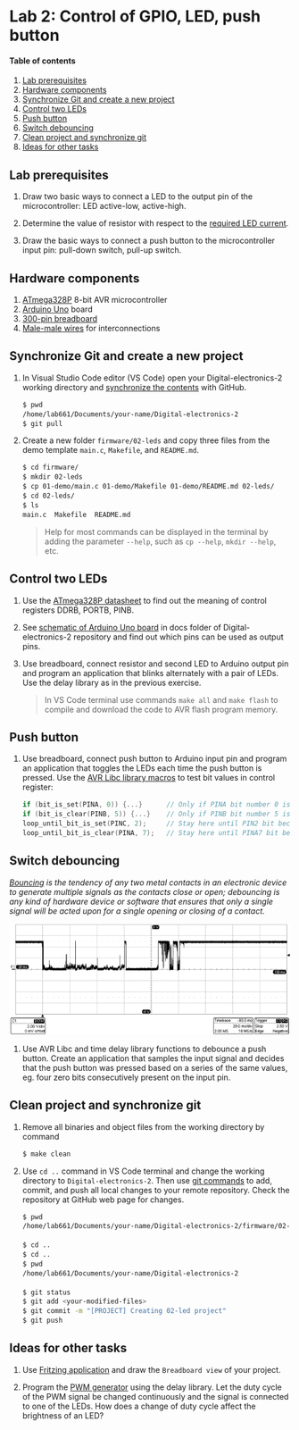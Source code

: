 # Lab 2: Control of GPIO, LED, push button

#### Table of contents

1. [Lab prerequisites](#Lab-prerequisites)
2. [Hardware components](#Hardware-components)
3. [Synchronize Git and create a new project](#Synchronize-Git-and-create-a-new-project)
4. [Control two LEDs](#Control-two-LEDs)
5. [Push button](#Push-button)
6. [Switch debouncing](#Switch-debouncing)
7. [Clean project and synchronize git](#Clean-project-and-synchronize-git)
8. [Ideas for other tasks](#Ideas-for-other-tasks)


## Lab prerequisites

1. Draw two basic ways to connect a LED to the output pin of the microcontroller: LED active-low, active-high.

2. Determine the value of resistor with respect to the [required LED current](https://electronicsclub.info/leds.htm).

3. Draw the basic ways to connect a push button to the microcontroller input pin: pull-down switch, pull-up switch.


## Hardware components

1. [ATmega328P](https://www.microchip.com/wwwproducts/en/ATmega328P) 8-bit AVR microcontroller
2. [Arduino Uno](../../docs/arduino_shield.pdf) board
3. [300-pin breadboard](https://www.gme.cz/nepajive-kontaktni-pole-zy-60)
4. [Male-male wires](https://arduino-shop.cz/arduino/1063-arduino-vodice-samec-samec-40-kusu-1500635966.html) for interconnections


## Synchronize Git and create a new project

1. In Visual Studio Code editor (VS Code) open your Digital-electronics-2 working directory and [synchronize the contents](https://github.com/joshnh/Git-Commands) with GitHub.

    ```bash
    $ pwd
    /home/lab661/Documents/your-name/Digital-electronics-2
    $ git pull
    ```

2. Create a new folder `firmware/02-leds` and copy three files from the demo template `main.c`, `Makefile`, and `README.md`.

    ```bash
    $ cd firmware/
    $ mkdir 02-leds
    $ cp 01-demo/main.c 01-demo/Makefile 01-demo/README.md 02-leds/
    $ cd 02-leds/
    $ ls
    main.c  Makefile  README.md
    ```

    > Help for most commands can be displayed in the terminal by adding the parameter `--help`, such as `cp --help`, `mkdir --help`, etc.
    > 


## Control two LEDs

1. Use the [ATmega328P datasheet](https://www.microchip.com/wwwproducts/en/ATmega328p) to find out the meaning of control registers DDRB, PORTB, PINB.

2. See [schematic of Arduino Uno board](../../docs/arduino_shield.pdf) in docs folder of Digital-electronics-2 repository and find out which pins can be used as output pins.

3. Use breadboard, connect resistor and second LED to Arduino output pin and program an application that blinks alternately with a pair of LEDs. Use the delay library as in the previous exercise.

    > In VS Code terminal use commands `make all` and `make flash` to compile and download the code to AVR flash program memory.
    >


## Push button

1. Use breadboard, connect push button to Arduino input pin and program an application that toggles the LEDs each time the push button is pressed. Use the [AVR Libc library macros](https://www.microchip.com/webdoc/AVRLibcReferenceManual/ch20s22s02.html) to test bit values in control register:

    ```C
    if (bit_is_set(PINA, 0)) {...}      // Only if PINA bit number 0 is 1 (set)
    if (bit_is_clear(PINB, 5)) {...}    // Only if PINB bit number 5 is 0 (clear)
    loop_until_bit_is_set(PINC, 2);     // Stay here until PIN2 bit becomes 1
    loop_until_bit_is_clear(PINA, 7);   // Stay here until PINA7 bit becomes 0
    ```


## Switch debouncing

*[Bouncing](https://whatis.techtarget.com/definition/debouncing) is the tendency of any two metal contacts in an electronic device to generate multiple signals as the contacts close or open; debouncing is any kind of hardware device or software that ensures that only a single signal will be acted upon for a single opening or closing of a contact.*

![debouncing](../../images/debouncer.png "Sampled push button signal")

1. Use AVR Libc and time delay library functions to debounce a push button. Create an application that samples the input signal and decides that the push button was pressed based on a series of the same values, eg. four zero bits consecutively present on the input pin.


## Clean project and synchronize git

1. Remove all binaries and object files from the working directory by command

    ```bash
    $ make clean
    ```

2. Use `cd ..` command in VS Code terminal and change the working directory to `Digital-electronics-2`. Then use [git commands](https://github.com/joshnh/Git-Commands) to add, commit, and push all local changes to your remote repository. Check the repository at GitHub web page for changes.

    ```bash
    $ pwd
    /home/lab661/Documents/your-name/Digital-electronics-2/firmware/02-leds

    $ cd ..
    $ cd ..
    $ pwd
    /home/lab661/Documents/your-name/Digital-electronics-2

    $ git status
    $ git add <your-modified-files>
    $ git commit -m "[PROJECT] Creating 02-led project"
    $ git push
    ```


## Ideas for other tasks

1. Use [Fritzing application](https://fritzing.org/home/) and draw the `Breadboard view` of your project.

2. Program the [PWM generator](https://www.analogictips.com/pulse-width-modulation-pwm/) using the delay library. Let the duty cycle of the PWM signal be changed continuously and the signal is connected to one of the LEDs. How does a change of duty cycle affect the brightness of an LED?
